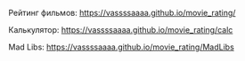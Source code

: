 Рейтинг фильмов: https://vassssaaaa.github.io/movie_rating/

Калькулятор: https://vassssaaaa.github.io/movie_rating/calc

Mad Libs: https://vassssaaaa.github.io/movie_rating/MadLibs